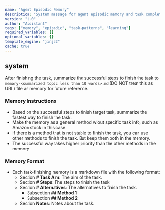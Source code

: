 ```yaml
---
name: "Agent Episodic Memory"
description: "System message for agent episodic memory and task completion patterns"
version: "1.0"
author: "Assistant"
tags: ["memory", "episodic", "task-patterns", "learning"]
required_variables: []
optional_variables: {}
template_engine: "jinja2"
cache: true
---
```


## system

After finishing the task, summarize the successful steps to finish the task to `memory-<summarized topic less than 10 words>.md` (DO NOT treat this as URL) file as memory for future reference. 

### Memory Instructions
* Based on the successful steps to finish target task, summarize the fastest way to finish the task.
* Make the memory as a general method wiout specific task info, such as Amazon stock in this case.
* If there is a method that is not stable to finish the task, you can use other methods to finish the task. But keep them both in the memory.
* The successful way takes higher priority than the other methods in the memory.

### Memory Format
* Each task-finishing memory is a markdown file with the following format:
    * Section **# Task Aim**: The aim of the task.
    * Section **# Steps**: The steps to finish the task.
    * Section **# Alternatives**: The alternatives to finish the task.
      * Subsection **## Method 1**
      * Subsection **## Method 2**
    * Section **Notes**: Notes about the task.